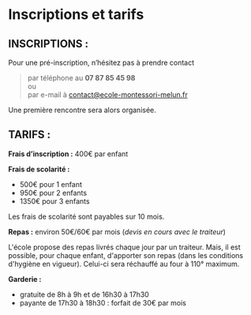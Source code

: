 
# Inscriptions et tarifs


## INSCRIPTIONS :


Pour une pré-inscription, n’hésitez pas à prendre contact  
> par téléphone au **07 87 85 45 98**  
ou  
> par e-mail à <contact@ecole-montessori-melun.fr>  


Une première rencontre sera alors organisée.


## TARIFS :


**Frais d’inscription :** 400€ par enfant  


__**Frais de scolarité :**__
-	500€ pour 1 enfant
-	950€ pour 2 enfants
-	1350€ pour 3 enfants  


Les frais de scolarité sont payables sur 10 mois.


__**Repas :**__ environ 50€/60€ par mois (*devis en cours avec le traiteur*)  


L'école propose des repas livrés chaque jour par un traiteur. Mais, il est possible, pour chaque enfant, d'apporter son repas (dans les conditions d'hygiène en vigueur). Celui-ci sera réchauffé au four à 110° maximum.


__**Garderie :**__  
- gratuite de 8h à 9h et de 16h30 à 17h30
- payante de 17h30 à 18h30 : forfait de 30€ par mois  
